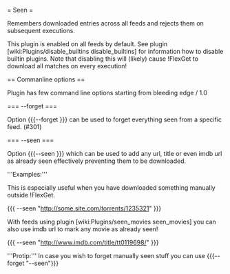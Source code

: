 = Seen =

Remembers downloaded entries across all feeds and rejects them on subsequent executions.

This plugin is enabled on all feeds by default. See plugin [wiki:Plugins/disable_builtins disable_builtins] for information how to disable builtin plugins. Note that disabling this will (likely) cause !FlexGet to download all matches on every execution!

== Commanline options ==

Plugin has few command line options starting from bleeding edge / 1.0

=== --forget ===

Option {{{--forget <feed>}}} can be used to forget everything seen from a specific feed. (#301)

=== --seen ===

Option {{{--seen <value>}}} which can be used to add any url, title or even imdb url as already seen effectively preventing them to be downloaded.

'''Examples:'''

This is especially useful when you have downloaded something manually outside !FlexGet.

{{{
--seen "http://some.site.com/torrents/1235321"
}}}


With feeds using plugin [wiki:Plugins/seen_movies seen_movies] you can also use imdb url to mark any movie as already seen!

{{{
--seen "http://www.imdb.com/title/tt0119698/"
}}}

'''Protip:''' In case you wish to forget manually seen stuff you can use {{{--forget "--seen"}}}